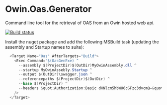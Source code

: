 # Owin.Oas.Generator
Command line tool for the retrieval of OAS from an Owin hosted web api.

[![Build status](https://ci.appveyor.com/api/projects/status/ky01lw6kupic85hh?svg=true)](https://ci.appveyor.com/project/waxtell/owin-oas-generator)

Install the nuget package and add the following MSBuild task (updating the assembly and Startup names to suite):

```csharp
  <Target Name="Oas" AfterTargets="Build">
    <Exec Command="$(OasGenExe) ^
      --assembly $(ProjectDir)$(OutDir)MyOwinAssembly.dll ^
      --startup MyOwinAssebly.Startup ^
      --output $(OutDir)\swagger.json ^
      --referencepaths $(ProjectDir)$(OutDir) ^
      --base $(ProjectDir) ^
      --headers &quot;Authorization:Basic dXNlcm5hbWU6cGFzc3dvcmQ=&quot;" 
    />
  </Target>
  ```
